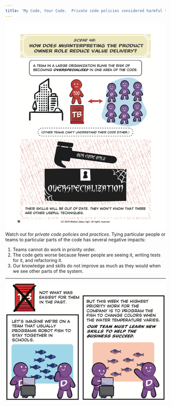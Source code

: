 ```yaml
---
title: 'My Code, Your Code.  Private code policies considered harmful to agility.'
---
```

![Private code policies](../images/page-15.png)
Watch out for *private code policies and practices*.  Tying particular people or teams to particular parts of the code has several negative impacts:
1. Teams cannot do work in priority order.
2. The code gets worse because fewer people are seeing it, writing tests for it, and refactoring it.
3. Our knowledge and skills do not improve as much as they would when we see other parts of the system.

* * *

![Learn new skills](../images/learn-new-skills.png)
